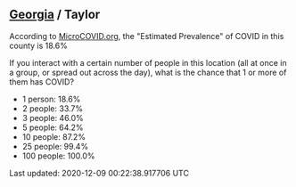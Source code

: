 
## [Georgia](/united-states/georgia) / Taylor

According to [MicroCOVID.org](http://microcovid.org),
the "Estimated Prevalence" of COVID in this county is 18.6%

If you interact with a certain number of people in this location
(all at once in a group, or spread out across the day), what is the chance that
1 or more of them has COVID?

- 1 person: 18.6%
- 2 people: 33.7%
- 3 people: 46.0%
- 5 people: 64.2%
- 10 people: 87.2%
- 25 people: 99.4%
- 100 people: 100.0%

Last updated: 2020-12-09 00:22:38.917706 UTC
